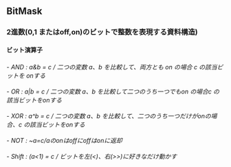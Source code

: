 <h2> BitMask </h2>
<h3>2進数(0,1 またはoff,on)のビットで整数を表現する資料構造)</h3>
<h4> ビット演算子  
</h4> 
<h6> - AND : a&b = c / 二つの変数 a、b を比較して、両方とも on の場合 c の該当ビットを onする
<br><br> - OR : a|b = c / 二つの変数 a、b を比較して二つのうち一つでもon の場合c の該当ビットをonする
<br><br> - XOR : a^b = c / 二つの変数 a、b を比較して、二つのうち一つだけがonの場合、c の該当ビットをonする
<br><br> - NOT : ~a=c/aのonはoffにoffはonに返却
<br><br> - Shift : (a<1) = c / ビットを左(<)、右(>>)に好きなだけ動かす
</h6> 

